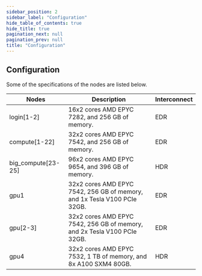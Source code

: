```yaml
---
sidebar_position: 2
sidebar_label: "Configuration"
hide_table_of_contents: true
hide_title: true
pagination_next: null
pagination_prev: null
title: "Configuration"
---
```


## Configuration

<div className="content-center">

<p className="center">
Some of the specifications of the nodes are listed below.
</p>

| Nodes              | Description                                                              | Interconnect |
| ------------------ | ------------------------------------------------------------------------ | ------------ |
| login[1-2]         | 16x2 cores AMD EPYC 7282, and 256 GB of memory.                          | EDR          |
| compute[1-22]      | 32x2 cores AMD EPYC 7542, and 256 GB of memory.                          | EDR          |
| big_compute[23-25] | 96x2 cores AMD EPYC 9654, and 396 GB of memory.                          | HDR          |
| gpu1               | 32x2 cores AMD EPYC 7542, 256 GB of memory, and 1x Tesla V100 PCIe 32GB. | EDR          |
| gpu[2-3]           | 32x2 cores AMD EPYC 7542, 256 GB of memory, and 2x Tesla V100 PCIe 32GB. | EDR          |
| gpu4               | 32x2 cores AMD EPYC 7532, 1 TB of memory, and 8x A100 SXM4 80GB.         | HDR          |

</div>
